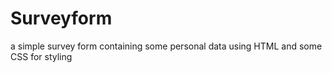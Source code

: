 # Surveyform
 a simple survey form containing some personal data using HTML and some CSS for styling
